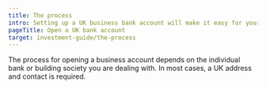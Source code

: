 ```yaml
---
title: The process
intro: Setting up a UK business bank account will make it easy for your company to operate in the UK. Just bear in mind that the process can take up to three months and you may need to travel.
pageTitle: Open a UK bank account
target: investment-guide/the-process
---
```


The process for opening a business account depends on the individual bank or building society you are dealing with. In most cases, a UK address and contact is required.